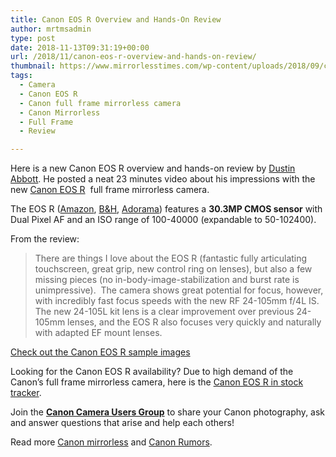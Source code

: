 ```yaml
---
title: Canon EOS R Overview and Hands-On Review
author: mrtmsadmin
type: post
date: 2018-11-13T09:31:19+00:00
url: /2018/11/canon-eos-r-overview-and-hands-on-review/
thumbnail: https://www.mirrorlesstimes.com/wp-content/uploads/2018/09/canon-eos-r-front.jpg
tags:
  - Camera
  - Canon EOS R
  - Canon full frame mirrorless camera
  - Canon Mirrorless
  - Full Frame
  - Review

---
```

Here is a new Canon EOS R overview and hands-on review by <a href="https://dustinabbott.net/2018/11/canon-eos-r-image-galleries/" target="_blank" rel="nofollow noopener">Dustin Abbott</a>. He posted a neat 23 minutes video about his impressions with the new <a href="https://www.mirrorlesstimes.com/tags/canon-eos-r/" target="_blank" rel="noopener">Canon EOS R</a>  full frame mirrorless camera.

The EOS R (<a class="ext-link" title="" href="https://www.amazon.com/Canon-Cameras-Digital-Camera-3075C002/dp/B07H484HLT/?tag=daicamnew-20" target="_blank" rel="noopener external noreferrer nofollow" data-wpel-link="external" data-amzn-asin="B07H484HLT">Amazon</a>, <a class="ext-link" title="" href="https://www.bhphotovideo.com/c/product/1433710-REG/canon_eos_r_mirrorless_digital.html/BI/20175/KBID/14249/" target="_blank" rel="noopener external noreferrer nofollow" data-wpel-link="external">B&H</a>, <a class="ext-link broken_link" title="" href="https://adorama.evyy.net/c/63923/51926/1036?u=https://www.adorama.com/car.html" target="_blank" rel="noopener external noreferrer nofollow">Adorama</a>) features a **30.3MP CMOS sensor** with Dual Pixel AF and an ISO range of 100-40000 (expandable to 50-102400).<!--more-->

From the review:

> There are things I love about the EOS R (fantastic fully articulating touchscreen, great grip, new control ring on lenses), but also a few missing pieces (no in-body-image-stabilization and burst rate is unimpressive).  The camera shows great potential for focus, however, with incredibly fast focus speeds with the new RF 24-105mm f/4L IS.  The new 24-105L kit lens is a clear improvement over previous 24-105mm lenses, and the EOS R also focuses very quickly and naturally with adapted EF mount lenses.

<a href="https://dustinabbott.net/2018/11/canon-eos-r-image-galleries/" target="_blank" rel="nofollow noopener">Check out the Canon EOS R sample images</a>



Looking for the Canon EOS R availability? Due to high demand of the Canon’s full frame mirrorless camera, here is the [Canon EOS R in stock tracker][1].

Join the <a class="ext-link" title="" href="https://www.facebook.com/groups/185572945112087/" target="_blank" rel="external nofollow noopener"><strong>Canon Camera Users Group</strong></a> to share your Canon photography, ask and answer questions that arise and help each others!

Read more [Canon mirrorless][2] and <a href="https://www.dailycameranews.com/tag/canon-rumors/" target="_blank" rel="noopener">Canon Rumors</a>.

 [1]: https://www.dailycameranews.com/2018/09/canon-eos-r-in-stock-availability-tracker/
 [2]: https://www.mirrorlesstimes.com/tags/canon-mirrorless/